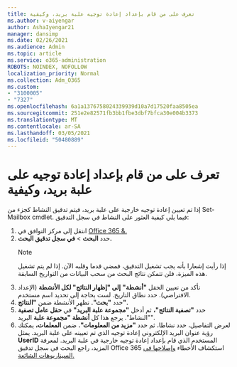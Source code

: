 ```yaml
---
title: تعرف على من قام بإعداد إعادة توجيه علبة بريد، وكيفية
ms.author: v-aiyengar
author: AshaIyengar21
manager: dansimp
ms.date: 02/26/2021
ms.audience: Admin
ms.topic: article
ms.service: o365-administration
ROBOTS: NOINDEX, NOFOLLOW
localization_priority: Normal
ms.collection: Adm_O365
ms.custom:
- "3100005"
- "7327"
ms.openlocfilehash: 6a1a1376758024339939d10a7d17520faa8505ea
ms.sourcegitcommit: 251e2e82571fb3bb1fbe3dbf7bfca30e004b3373
ms.translationtype: MT
ms.contentlocale: ar-SA
ms.lasthandoff: 03/05/2021
ms.locfileid: "50480889"
---
```

# <a name="find-out-who-set-up-forwarding-on-a-mailbox-and-how"></a>تعرف على من قام بإعداد إعادة توجيه على علبة بريد، وكيفية

إذا تم تعيين إعادة توجيه خارجية على علبة بريد، فيتم تدقيق النشاط كجزء من Set-Mailbox cmdlet. فيما يلي كيفية العثور على النشاط في سجل التدقيق:

1. انتقل إلى مركز التوافق في [Office 365 &.](https://go.microsoft.com/fwlink/p/?linkid=2077143)
1. حدد **البحث** >  **في سجل تدقيق البحث.**
    > [!NOTE]
    > إذا رأيت إشعارا بأنه يجب تشغيل التدقيق، فمضي قدما وقلبه الآن. إذا لم يتم تشغيل هذه الميزة، فلن تتمكن نتائج البحث من سحب البيانات من التواريخ السابقة.
1. تأكد من تعيين الحقل **"أنشطة"** **إلى "إظهار النتائج" لكل الأنشطة** (الإعداد الافتراضي). حدد نطاق التاريخ. لست بحاجة إلى تحديد اسم مستخدم.
1. حدد **"بحث".** تظهر الأنشطة ضمن **"النتائج".**
1. حدد **"تصفية النتائج"،** ثم أدخل **"مجموعة علبة البريد"** في **حقل عامل تصفية** "النشاط". يرجع هذا كل **أنشطة "مجموعة علبة** البريد".
1. لعرض التفاصيل، حدد نشاطا، ثم حدد **"مزيد من المعلومات".** ضمن **المعلمات،** يمكنك رؤية عنوان البريد الإلكتروني إعادة توجيه الذي تم تعيينه على علبة البريد. يمثل **UserID** المستخدم الذي قام بإعداد إعادة توجيه خارجية في علبة البريد.
لمعرفة المزيد، راجع البحث في سجل تدقيق Office 365 استكشاف الأخطاء [وإصلاحها في السيناريوهات الشائعة.](https://go.microsoft.com/fwlink/?linkid=2103944)